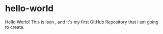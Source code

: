 # hello-world
Hello World! This is Ison , and it's my first GitHub Repository that i am going to create.
